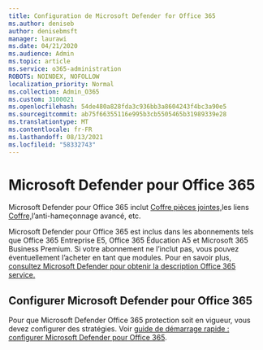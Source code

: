 ```yaml
---
title: Configuration de Microsoft Defender for Office 365
ms.author: deniseb
author: denisebmsft
manager: laurawi
ms.date: 04/21/2020
ms.audience: Admin
ms.topic: article
ms.service: o365-administration
ROBOTS: NOINDEX, NOFOLLOW
localization_priority: Normal
ms.collection: Admin_O365
ms.custom: 3100021
ms.openlocfilehash: 54de480a828fda3c936bb3a8604243f4bc3a90e5
ms.sourcegitcommit: ab75f66355116e995b3cb5505465b31989339e28
ms.translationtype: MT
ms.contentlocale: fr-FR
ms.lasthandoff: 08/13/2021
ms.locfileid: "58332743"
---
```

# <a name="microsoft-defender-for-office-365"></a>Microsoft Defender pour Office 365

Microsoft Defender pour Office 365 inclut [Coffre pièces jointes,](https://docs.microsoft.com/microsoft-365/security/office-365-security/atp-safe-attachments)les liens [Coffre,](https://docs.microsoft.com/microsoft-365/security/office-365-security/atp-safe-links)l’anti-hameçonnage avancé, etc. [](https://docs.microsoft.com/microsoft-365/security/office-365-security/atp-anti-phishing) 

Microsoft Defender pour Office 365 est inclus dans les abonnements tels que Office 365 Entreprise E5, Office 365 Éducation A5 et Microsoft 365 Business Premium. Si votre abonnement ne l’inclut pas, vous pouvez éventuellement l’acheter en tant que modules. Pour en savoir plus, [consultez Microsoft Defender pour obtenir la description Office 365 service.](https://docs.microsoft.com/office365/servicedescriptions/office-365-advanced-threat-protection-service-description)

## <a name="set-up-microsoft-defender-for-office-365"></a>Configurer Microsoft Defender pour Office 365

Pour que Microsoft Defender Office 365 protection soit en vigueur, vous devez configurer des stratégies. Voir [guide de démarrage rapide : configurer Microsoft Defender pour Office 365](https://docs.microsoft.com/microsoft-365/security/office-365-security/office-365-atp).

